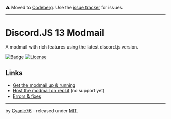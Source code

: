 ⚠️ Moved to [Codeberg](https://codeberg.org/Plexify/discord-modmail).
Use the [issue tracker](https://codeberg.org/Plexify/discord-modmail/issues) for issues.

---

# Discord.JS 13 Modmail

A modmail with rich features using the latest discord.js version.

[![Badge](https://img.shields.io/github/commit-activity/y/Cyanic76/discord-modmail?style=for-the-badge)](https://github.com/Cyanic76/discord-modmail/graphs/commit-activity)
[![License](https://img.shields.io/github/license/Cyanic76/discord-modmail.svg?style=for-the-badge)](https://github.com/Cyanic76/discord-modmail/blob/master/LICENSE)

## Links

- [Get the modmail up & running](https://github.com/Cyanic76/discord-modmail/wiki/Installation)
- [Host the modmail on repl.it](https://github.com/Cyanic76/discord-modmail/wiki/Installation#replit-users) (no support yet)
- [Errors & fixes](https://github.com/Cyanic76/discord-modmail/wiki/Errors)

---

by [Cyanic76](https://github.com/Cyanic76) - released under [MIT](https://github.com/Cyanic76/discord-modmail/blob/master/LICENSE).
